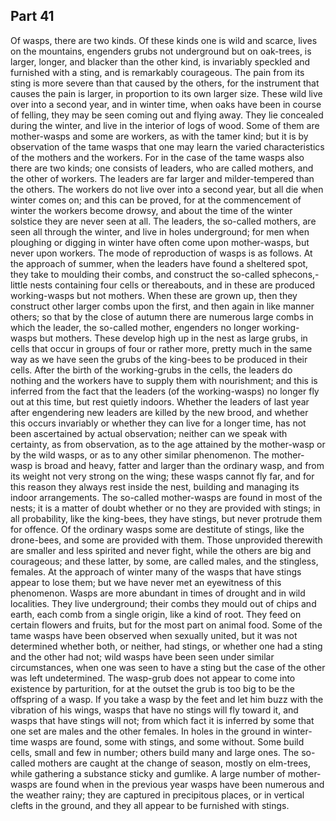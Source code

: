 ## Part 41

Of wasps, there are two kinds.
Of these kinds one is wild and scarce, lives on the mountains, engenders grubs not underground but on oak-trees, is larger, longer, and blacker than the other kind, is invariably speckled and furnished with a sting, and is remarkably courageous.
The pain from its sting is more severe than that caused by the others, for the instrument that causes the pain is larger, in proportion to its own larger size.
These wild live over into a second year, and in winter time, when oaks have been in course of felling, they may be seen coming out and flying away.
They lie concealed during the winter, and live in the interior of logs of wood.
Some of them are mother-wasps and some are workers, as with the tamer kind; but it is by observation of the tame wasps that one may learn the varied characteristics of the mothers and the workers.
For in the case of the tame wasps also there are two kinds; one consists of leaders, who are called mothers, and the other of workers.
The leaders are far larger and milder-tempered than the others.
The workers do not live over into a second year, but all die when winter comes on; and this can be proved, for at the commencement of winter the workers become drowsy, and about the time of the winter solstice they are never seen at all.
The leaders, the so-called mothers, are seen all through the winter, and live in holes underground; for men when ploughing or digging in winter have often come upon mother-wasps, but never upon workers.
The mode of reproduction of wasps is as follows.
At the approach of summer, when the leaders have found a sheltered spot, they take to moulding their combs, and construct the so-called sphecons,-little nests containing four cells or thereabouts, and in these are produced working-wasps but not mothers.
When these are grown up, then they construct other larger combs upon the first, and then again in like manner others; so that by the close of autumn there are numerous large combs in which the leader, the so-called mother, engenders no longer working-wasps but mothers.
These develop high up in the nest as large grubs, in cells that occur in groups of four or rather more, pretty much in the same way as we have seen the grubs of the king-bees to be produced in their cells.
After the birth of the working-grubs in the cells, the leaders do nothing and the workers have to supply them with nourishment; and this is inferred from the fact that the leaders (of the working-wasps) no longer fly out at this time, but rest quietly indoors.
Whether the leaders of last year after engendering new leaders are killed by the new brood, and whether this occurs invariably or whether they can live for a longer time, has not been ascertained by actual observation; neither can we speak with certainty, as from observation, as to the age attained by the mother-wasp or by the wild wasps, or as to any other similar phenomenon.
The mother-wasp is broad and heavy, fatter and larger than the ordinary wasp, and from its weight not very strong on the wing; these wasps cannot fly far, and for this reason they always rest inside the nest, building and managing its indoor arrangements.
The so-called mother-wasps are found in most of the nests; it is a matter of doubt whether or no they are provided with stings; in all probability, like the king-bees, they have stings, but never protrude them for offence.
Of the ordinary wasps some are destitute of stings, like the drone-bees, and some are provided with them.
Those unprovided therewith are smaller and less spirited and never fight, while the others are big and courageous; and these latter, by some, are called males, and the stingless, females.
At the approach of winter many of the wasps that have stings appear to lose them; but we have never met an eyewitness of this phenomenon.
Wasps are more abundant in times of drought and in wild localities.
They live underground; their combs they mould out of chips and earth, each comb from a single origin, like a kind of root.
They feed on certain flowers and fruits, but for the most part on animal food.
Some of the tame wasps have been observed when sexually united, but it was not determined whether both, or neither, had stings, or whether one had a sting and the other had not; wild wasps have been seen under similar circumstances, when one was seen to have a sting but the case of the other was left undetermined.
The wasp-grub does not appear to come into existence by parturition, for at the outset the grub is too big to be the offspring of a wasp.
If you take a wasp by the feet and let him buzz with the vibration of his wings, wasps that have no stings will fly toward it, and wasps that have stings will not; from which fact it is inferred by some that one set are males and the other females.
In holes in the ground in winter-time wasps are found, some with stings, and some without.
Some build cells, small and few in number; others build many and large ones.
The so-called mothers are caught at the change of season, mostly on elm-trees, while gathering a substance sticky and gumlike.
A large number of mother-wasps are found when in the previous year wasps have been numerous and the weather rainy; they are captured in precipitous places, or in vertical clefts in the ground, and they all appear to be furnished with stings.

